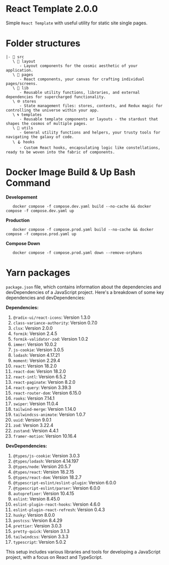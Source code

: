 # React Template 2.0.0

Simple `React Template` with useful utility for static site single pages.

# Folder structures

```
|- 📁 src
   \ 🎨 layout
      - Layout components for the cosmic aesthetic of your application.
   \ 📄 pages
      - React components, your canvas for crafting individual pages/screens.
   \ 🧰 lib
      - Reusable utility functions, libraries, and external dependencies for supercharged functionality.
   \ 🌐 stores
      - State management files: stores, contexts, and Redux magic for controlling the universe within your app.
   \ 🌀 templates
      - Reusable template components or layouts - the stardust that shapes the cosmos of multiple pages.
   \ 🔧 utils
      - General utility functions and helpers, your trusty tools for navigating the galaxy of code.
   \ 🪝 hooks
      - Custom React hooks, encapsulating logic like constellations, ready to be woven into the fabric of components.
```

# Docker Image Build & Up Bash Command

**Developement**
```
   docker compose -f compose.dev.yaml build --no-cache && docker compose -f compose.dev.yaml up
```

**Production**
```
   docker compose -f compose.prod.yaml build --no-cache && docker compose -f compose.prod.yaml up
```

**Compose Down**
```
   docker compose -f compose.prod.yaml down --remove-orphans
```

# Yarn packages

`package.json` file, which contains information about the dependencies and devDependencies of a JavaScript project. Here's a breakdown of some key dependencies and devDependencies:

**Dependencies:**

1. `@radix-ui/react-icons`: Version 1.3.0
2. `class-variance-authority`: Version 0.7.0
3. `clsx`: Version 2.0.0
4. `formik`: Version 2.4.5
5. `formik-validator-zod`: Version 1.0.2
6. `immer`: Version 10.0.2
7. `js-cookie`: Version 3.0.5
8. `lodash`: Version 4.17.21
9. `moment`: Version 2.29.4
10. `react`: Version 18.2.0
11. `react-dom`: Version 18.2.0
12. `react-intl`: Version 6.5.2
13. `react-paginate`: Version 8.2.0
14. `react-query`: Version 3.39.3
15. `react-router-dom`: Version 6.15.0
16. `rooks`: Version 7.14.1
17. `swiper`: Version 11.0.4
18. `tailwind-merge`: Version 1.14.0
19. `tailwindcss-animate`: Version 1.0.7
20. `uuid`: Version 9.0.1
21. `zod`: Version 3.22.4
22. `zustand`: Version 4.4.1
23. `framer-motion`: Version 10.16.4

**DevDependencies:**

1. `@types/js-cookie`: Version 3.0.3
2. `@types/lodash`: Version 4.14.197
3. `@types/node`: Version 20.5.7
4. `@types/react`: Version 18.2.15
5. `@types/react-dom`: Version 18.2.7
6. `@typescript-eslint/eslint-plugin`: Version 6.0.0
7. `@typescript-eslint/parser`: Version 6.0.0
8. `autoprefixer`: Version 10.4.15
9. `eslint`: Version 8.45.0
10. `eslint-plugin-react-hooks`: Version 4.6.0
11. `eslint-plugin-react-refresh`: Version 0.4.3
12. `husky`: Version 8.0.0
13. `postcss`: Version 8.4.29
14. `prettier`: Version 3.0.3
15. `pretty-quick`: Version 3.1.3
16. `tailwindcss`: Version 3.3.3
17. `typescript`: Version 5.0.2

This setup includes various libraries and tools for developing a JavaScript project, with a focus on React and TypeScript.

